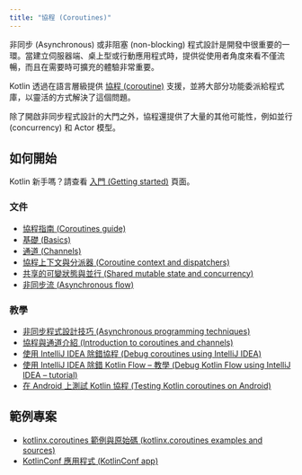 ```yaml
---
title: "協程 (Coroutines)"
---
```

非同步 (Asynchronous) 或非阻塞 (non-blocking) 程式設計是開發中很重要的一環。當建立伺服器端、桌上型或行動應用程式時，提供從使用者角度來看不僅流暢，而且在需要時可擴充的體驗非常重要。

Kotlin 透過在語言層級提供 [協程 (coroutine)](https://en.wikipedia.org/wiki/Coroutine) 支援，並將大部分功能委派給程式庫，以靈活的方式解決了這個問題。

除了開啟非同步程式設計的大門之外，協程還提供了大量的其他可能性，例如並行 (concurrency) 和 Actor 模型。

## 如何開始

Kotlin 新手嗎？請查看 [入門 (Getting started)](getting-started) 頁面。

### 文件

- [協程指南 (Coroutines guide)](coroutines-guide)
- [基礎 (Basics)](coroutines-basics)
- [通道 (Channels)](channels)
- [協程上下文與分派器 (Coroutine context and dispatchers)](coroutine-context-and-dispatchers)
- [共享的可變狀態與並行 (Shared mutable state and concurrency)](shared-mutable-state-and-concurrency)
- [非同步流 (Asynchronous flow)](flow)

### 教學

- [非同步程式設計技巧 (Asynchronous programming techniques)](async-programming)
- [協程與通道介紹 (Introduction to coroutines and channels)](coroutines-and-channels)
- [使用 IntelliJ IDEA 除錯協程 (Debug coroutines using IntelliJ IDEA)](debug-coroutines-with-idea)
- [使用 IntelliJ IDEA 除錯 Kotlin Flow – 教學 (Debug Kotlin Flow using IntelliJ IDEA – tutorial)](debug-flow-with-idea)
- [在 Android 上測試 Kotlin 協程 (Testing Kotlin coroutines on Android)](https://developer.android.com/kotlin/coroutines/test)

## 範例專案

- [kotlinx.coroutines 範例與原始碼 (kotlinx.coroutines examples and sources)](https://github.com/Kotlin/kotlin-coroutines/tree/master/examples)
- [KotlinConf 應用程式 (KotlinConf app)](https://github.com/JetBrains/kotlinconf-app)